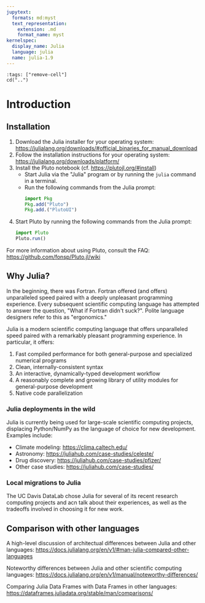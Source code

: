 ```yaml
---
jupytext:
  formats: md:myst
  text_representation:
    extension: .md
    format_name: myst
kernelspec:
  display_name: Julia
  language: julia
  name: julia-1.9
---
```


<!-- Run at top level of repo. -->
```{code-cell}
:tags: ["remove-cell"]
cd("..")
```

Introduction
============

Installation
------------

1. Download the Julia installer for your operating system: https://julialang.org/downloads/#official_binaries_for_manual_download
2. Follow the installation instructions for your operating system: https://julialang.org/downloads/platform/
3. Install the Pluto notebook (cf. https://plutojl.org/#install)
   - Start Julia via the "Julia" program or by running the `julia` command in a terminal.
   - Run the following commands from the Julia prompt:
     ```julia
     import Pkg
     Pkg.add("Pluto")
     Pkg.add.("PlutoUI")
     ```
4. Start Pluto by running the following commands from the Julia prompt:
   ```julia
   import Pluto
   Pluto.run()
   ```

For more information about using Pluto, consult the FAQ: https://github.com/fonsp/Pluto.jl/wiki


Why Julia?
----------

In the beginning, there was Fortran. Fortran offered (and offers) unparalleled speed paired with a deeply unpleasant programming experience. Every subsequent scientific computing language has attempted to answer the question, "What if Fortran didn't suck?". Polite language designers refer to this as "ergonomics."

Julia is a modern scientific computing language that offers unparalleled speed paired with a remarkably pleasant programming experience. In particular, it offers:

1. Fast compiled performance for both general-purpose and specialized numerical programs
2. Clean, internally-consistent syntax
3. An interactive, dynamically-typed development workflow
4. A reasonably complete and growing library of utility modules for general-purpose development
5. Native code parallelization

### Julia deployments in the wild

Julia is currently being used for large-scale scientific computing projects, displacing Python/NumPy as the language of choice for new development. Examples include:

- Climate modeling: https://clima.caltech.edu/
- Astronomy: https://juliahub.com/case-studies/celeste/
- Drug discovery: https://juliahub.com/case-studies/pfizer/
- Other case studies: https://juliahub.com/case-studies/

### Local migrations to Julia

The UC Davis DataLab chose Julia for several of its recent research computing projects and acn talk about their experiences, as well as the tradeoffs involved in choosing it for new work.


Comparison with other languages
-------------------------------

A high-level discussion of architectual differences between Julia and other languages:
https://docs.julialang.org/en/v1/#man-julia-compared-other-languages

Noteworthy differences between Julia and other scientific computing languages:
https://docs.julialang.org/en/v1/manual/noteworthy-differences/

Comparing Julia Data Frames with Data Frames in other languages:
https://dataframes.juliadata.org/stable/man/comparisons/
